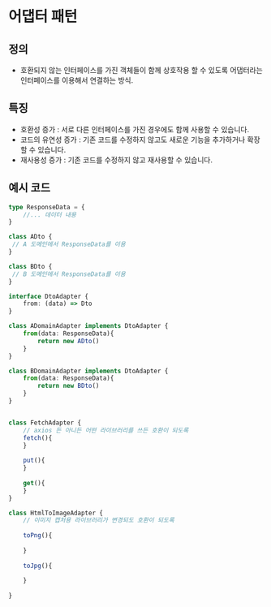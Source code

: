 # 어댑터 패턴

## 정의

- 호환되지 않는 인터페이스를 가진 객체들이 함께 상호작용 할 수 있도록 어댑터라는 인터페이스를 이용해서 연결하는 방식.

## 특징

- 호환성 증가 : 서로 다른 인터페이스를 가진 경우에도 함께 사용할 수 있습니다.
- 코드의 유연성 증가 : 기존 코드를 수정하지 않고도 새로운 기능을 추가하거나 확장할 수 있습니다.
- 재사용성 증가 : 기존 코드를 수정하지 않고 재사용할 수 있습니다.

## 예시 코드

```ts
type ResponseData = {
    //... 데이터 내용
}

class ADto {
 // A 도메인에서 ResponseData를 이용
}

class BDto {
 // B 도메인에서 ResponseData를 이용
}

interface DtoAdapter {
    from: (data) => Dto
}

class ADomainAdapter implements DtoAdapter {
    from(data: ResponseData){
        return new ADto()
    }
}

class BDomainAdapter implements DtoAdapter {
    from(data: ResponseData){
        return new BDto()
    }
}


class FetchAdapter {
    // axios 든 아니든 어떤 라이브러리를 쓰든 호환이 되도록
    fetch(){
    }
    
    put(){
    }
    
    get(){
    }
}

class HtmlToImageAdapter {
    // 이미지 캡처용 라이브러리가 변경되도 호환이 되도록
    
    toPng(){
        
    }
    
    toJpg(){
        
    }
    
}

```
